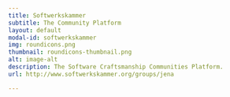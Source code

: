 ```yaml
---
title: Softwerkskammer
subtitle: The Community Platform
layout: default
modal-id: softwerkskammer
img: roundicons.png
thumbnail: roundicons-thumbnail.png
alt: image-alt
description: The Software Craftsmanship Communities Platform.
url: http://www.softwerkskammer.org/groups/jena

---
```

